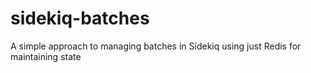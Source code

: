 sidekiq-batches
===============

A simple approach to managing batches in Sidekiq using just Redis for maintaining state
